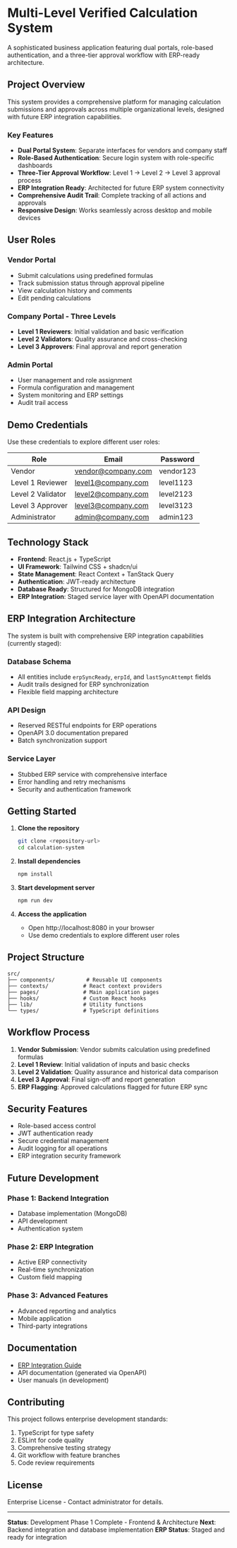 
# Multi-Level Verified Calculation System

A sophisticated business application featuring dual portals, role-based authentication, and a three-tier approval workflow with ERP-ready architecture.

## Project Overview

This system provides a comprehensive platform for managing calculation submissions and approvals across multiple organizational levels, designed with future ERP integration capabilities.

### Key Features

- **Dual Portal System**: Separate interfaces for vendors and company staff
- **Role-Based Authentication**: Secure login system with role-specific dashboards
- **Three-Tier Approval Workflow**: Level 1 → Level 2 → Level 3 approval process
- **ERP Integration Ready**: Architected for future ERP system connectivity
- **Comprehensive Audit Trail**: Complete tracking of all actions and approvals
- **Responsive Design**: Works seamlessly across desktop and mobile devices

## User Roles

### Vendor Portal
- Submit calculations using predefined formulas
- Track submission status through approval pipeline
- View calculation history and comments
- Edit pending calculations

### Company Portal - Three Levels
- **Level 1 Reviewers**: Initial validation and basic verification
- **Level 2 Validators**: Quality assurance and cross-checking
- **Level 3 Approvers**: Final approval and report generation

### Admin Portal
- User management and role assignment
- Formula configuration and management
- System monitoring and ERP settings
- Audit trail access

## Demo Credentials

Use these credentials to explore different user roles:

| Role | Email | Password |
|------|-------|----------|
| Vendor | vendor@company.com | vendor123 |
| Level 1 Reviewer | level1@company.com | level1123 |
| Level 2 Validator | level2@company.com | level2123 |
| Level 3 Approver | level3@company.com | level3123 |
| Administrator | admin@company.com | admin123 |

## Technology Stack

- **Frontend**: React.js + TypeScript
- **UI Framework**: Tailwind CSS + shadcn/ui
- **State Management**: React Context + TanStack Query
- **Authentication**: JWT-ready architecture
- **Database Ready**: Structured for MongoDB integration
- **ERP Integration**: Staged service layer with OpenAPI documentation

## ERP Integration Architecture

The system is built with comprehensive ERP integration capabilities (currently staged):

### Database Schema
- All entities include `erpSyncReady`, `erpId`, and `lastSyncAttempt` fields
- Audit trails designed for ERP synchronization
- Flexible field mapping architecture

### API Design
- Reserved RESTful endpoints for ERP operations
- OpenAPI 3.0 documentation prepared
- Batch synchronization support

### Service Layer
- Stubbed ERP service with comprehensive interface
- Error handling and retry mechanisms
- Security and authentication framework

## Getting Started

1. **Clone the repository**
   ```bash
   git clone <repository-url>
   cd calculation-system
   ```

2. **Install dependencies**
   ```bash
   npm install
   ```

3. **Start development server**
   ```bash
   npm run dev
   ```

4. **Access the application**
   - Open http://localhost:8080 in your browser
   - Use demo credentials to explore different user roles

## Project Structure

```
src/
├── components/          # Reusable UI components
├── contexts/           # React context providers
├── pages/              # Main application pages
├── hooks/              # Custom React hooks
├── lib/                # Utility functions
└── types/              # TypeScript definitions
```

## Workflow Process

1. **Vendor Submission**: Vendor submits calculation using predefined formulas
2. **Level 1 Review**: Initial validation of inputs and basic checks
3. **Level 2 Validation**: Quality assurance and historical data comparison
4. **Level 3 Approval**: Final sign-off and report generation
5. **ERP Flagging**: Approved calculations flagged for future ERP sync

## Security Features

- Role-based access control
- JWT authentication ready
- Secure credential management
- Audit logging for all operations
- ERP integration security framework

## Future Development

### Phase 1: Backend Integration
- Database implementation (MongoDB)
- API development
- Authentication system

### Phase 2: ERP Integration
- Active ERP connectivity
- Real-time synchronization
- Custom field mapping

### Phase 3: Advanced Features
- Advanced reporting and analytics
- Mobile application
- Third-party integrations

## Documentation

- [ERP Integration Guide](./ERP_INTEGRATION.md)
- API documentation (generated via OpenAPI)
- User manuals (in development)

## Contributing

This project follows enterprise development standards:

1. TypeScript for type safety
2. ESLint for code quality
3. Comprehensive testing strategy
4. Git workflow with feature branches
5. Code review requirements

## License

Enterprise License - Contact administrator for details.

---

**Status**: Development Phase 1 Complete - Frontend & Architecture
**Next**: Backend integration and database implementation
**ERP Status**: Staged and ready for integration
